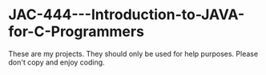 # JAC-444---Introduction-to-JAVA-for-C-Programmers
These are my projects. They should only be used for help purposes. Please don't copy and enjoy coding.
